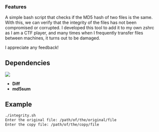 ### Features

A simple bash script that checks if the MD5 hash of two files is the same. With this, we can verify that the integrity of the files has not been compromised or corrupted. I developed this tool to add it to my own zshrc as I am a CTF player, and many times when I frequently transfer files between machines, it turns out to be damaged.

I appreciate any feedback!


## Dependencies

![](/home/badtry/Web/Integrity/avatar.png)

- **Diff**
- **md5sum**

## Example
```sh
./integrity.sh
Enter the original file: /path/of/the/original/file
Enter the copy file: /path/of/the/copy/file

```
